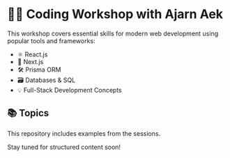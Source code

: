 # 🧑‍💻 Coding Workshop with Ajarn Aek

This workshop covers essential skills for modern web development using popular tools and frameworks:

- ⚛️ React.js
- 🧭 Next.js
- 🛠️ Prisma ORM
- 🗃️ Databases & SQL
- 💡 Full-Stack Development Concepts

## 📚 Topics

This repository includes examples from the sessions.

Stay tuned for structured content soon!
